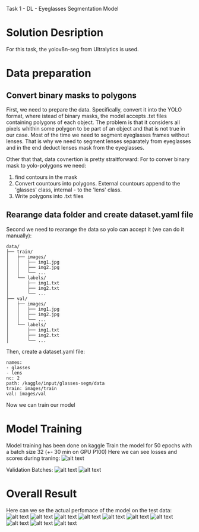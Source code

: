 Task 1 - DL - Eyeglasses Segmentation Model

# Solution Desription
For this task, the yolov8n-seg from Ultralytics is used.


# Data preparation

## Convert binary masks to polygons
First, we need to prepare the data. Specifically, convert it into the YOLO format, where istead of binary masks, the model accepts .txt files containing polygons of each object. The problem is that it considers all pixels whithin some polygon to be part of an object and that is not true in our case. Most of the time we need to segment eyeglasses frames without lenses. That is why we need to segment lenses separately from eyeglasses and in the end deduct lenses mask from the eyeglasses.

Other that that, data covnertion is pretty straitforward:
For to conver binary mask to yolo-polygons we need:
1. find contours in the mask
2. Convert countours into polygons. External countours append to the 'glasses' class, internal - to the 'lens' class.
3. Write polygons into .txt files

## Rearange data folder and create dataset.yaml file
Second we need to rearange the data so yolo can accept it (we can do it manually):
```
data/
├── train/
│   ├── images/
│   │   ├── img1.jpg
│   │   ├── img2.jpg
│   │   └── ...
│   └── labels/
│       ├── img1.txt
│       ├── img2.txt
│       └── ...
├── val/
│   ├── images/
│   │   ├── img1.jpg
│   │   ├── img2.jpg
│   │   └── ...
│   └── labels/
│       ├── img1.txt
│       ├── img2.txt
│       └── ...
```
Then, create a dataset.yaml file:
```
names:
- glasses
- lens
nc: 2
path: /kaggle/input/glasses-segm/data
train: images/train
val: images/val
```

Now we can train our model


# Model Training
Model training has been done on kaggle
Train the model for 50 epochs with a batch size 32 (+- 30 min on GPU P100)
Here we can see losses and scores during traning:
![alt text](https://github.com/dnsshplk/Task1_int/blob/main/run/results.png)

Validation Batches:
![alt text](https://github.com/dnsshplk/Task1_int/blob/main/run/val_batch1_labels.jpg)
![alt text](https://github.com/dnsshplk/Task1_int/blob/main/run/val_batch2_labels.jpg)


# Overall Result
Here can we se the actual perfomace of the model on the test data:
![alt text](https://github.com/dnsshplk/Task1_int/blob/main/test/masks_model/58080_3_generated_0_00001_.png_mask.png)
![alt text](https://github.com/dnsshplk/Task1_int/blob/main/test/masks_model/58162_2_generated_0_00001_.png_mask.png)
![alt text](https://github.com/dnsshplk/Task1_int/blob/main/test/masks_model/58196_0_generated_0_00001_.png_mask.png)
![alt text](https://github.com/dnsshplk/Task1_int/blob/main/test/masks_model/58208_1_generated_0_00001_.png_mask.png)
![alt text](https://github.com/dnsshplk/Task1_int/blob/main/test/masks_model/58212_0_generated_1_00001_.png_mask.png)
![alt text](https://github.com/dnsshplk/Task1_int/blob/main/test/masks_model/58219_1_generated_0_00001_.png_mask.png)
![alt text](https://github.com/dnsshplk/Task1_int/blob/main/test/masks_model/58223_0_generated_0_00001_.png_mask.png)
![alt text](https://github.com/dnsshplk/Task1_int/blob/main/test/masks_model/58234_0_generated_0_00001_.png_mask.png)
![alt text](https://github.com/dnsshplk/Task1_int/blob/main/test/masks_model/58258_0_generated_0_00001_.png_mask.png)
![alt text](https://github.com/dnsshplk/Task1_int/blob/main/test/masks_model/58277_1_generated_0_00001_.png_mask.png)